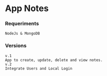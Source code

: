 # App Notes

### Requeriments

```
NodeJs & MongoDB
```

### Versions

```
v.1
App to create, update, delete and view notes.    
v.2
Integrate Users and Local Login
```
